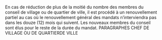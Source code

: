 En cas de réduction de plus de la moitié du nombre des membres du conseil de village ou de quartier de ville, il est procédé à un renouvellement partiel au cas où le renouvellement général des mandats n’interviendra pas dans les douze (12) mois qui suivent. Les nouveaux membres du conseil sont élus pour le reste de la durée du mandat.
PARAGRAPHES
CHEF DE VILLAGE OU DE QUARTIERDE VILLE